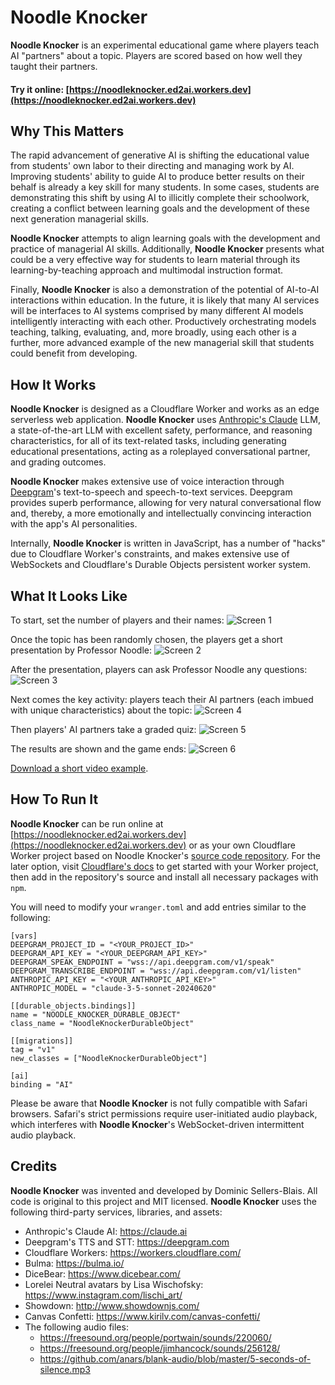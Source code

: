 # Noodle Knocker

**Noodle Knocker** is an experimental educational game where players teach AI "partners" about a topic. Players are scored based on how well they taught their partners.

#### Try it online: [https://noodleknocker.ed2ai.workers.dev](https://noodleknocker.ed2ai.workers.dev)


## Why This Matters

The rapid advancement of generative AI is shifting the educational value from students' own labor to their directing and managing work by AI. Improving students' ability to guide AI to produce better results on their behalf is already a key skill for many students. In some cases, students are demonstrating this shift by using AI to illicitly complete their schoolwork, creating a conflict between learning goals and the development of these next generation managerial skills.

**Noodle Knocker** attempts to align learning goals with the development and practice of managerial AI skills. Additionally, **Noodle Knocker** presents what could be a very effective way for students to learn material through its learning-by-teaching approach and multimodal instruction format.

Finally, **Noodle Knocker** is also a demonstration of the potential of AI-to-AI interactions within education. In the future, it is likely that many AI services will be interfaces to AI systems comprised by many different AI models intelligently interacting with each other. Productively orchestrating models teaching, talking, evaluating, and, more broadly, using each other is a further, more advanced example of the new managerial skill that students could benefit from developing.


## How It Works

**Noodle Knocker** is designed as a Cloudflare Worker and works as an edge serverless web application. **Noodle Knocker** uses [Anthropic's Claude](https://claude.ai) LLM, a state-of-the-art LLM with excellent safety, performance, and reasoning characteristics, for all of its text-related tasks, including generating educational presentations, acting as a roleplayed conversational partner, and grading outcomes.

**Noodle Knocker** makes extensive use of voice interaction through [Deepgram](https://deepgram.com)'s text-to-speech and speech-to-text services. Deepgram provides superb performance, allowing for very natural conversational flow and, thereby, a more emotionally and intellectually convincing interaction with the app's AI personalities.

Internally, **Noodle Knocker** is written in JavaScript, has a number of "hacks" due to Cloudflare Worker's constraints, and makes extensive use of WebSockets and Cloudflare's Durable Objects persistent worker system.

## What It Looks Like

To start, set the number of players and their names:
![Screen 1](docs_media/nk-screen-1.png)

Once the topic has been randomly chosen, the players get a short presentation by Professor Noodle:
![Screen 2](docs_media/nk-screen-2.png)

After the presentation, players can ask Professor Noodle any questions:
![Screen 3](docs_media/nk-screen-3.png)

Next comes the key activity: players teach their AI partners (each imbued with unique characteristics) about the topic:
![Screen 4](docs_media/nk-screen-4.png)

Then players' AI partners take a graded quiz:
![Screen 5](docs_media/nk-screen-5.png)

The results are shown and the game ends:
![Screen 6](docs_media/nk-screen-6.png)

[Download a short video example](https://github.com/DominicBlais/noodleknocker/raw/master/docs_media/output_video.mp4).


## How To Run It

**Noodle Knocker** can be run online at [https://noodleknocker.ed2ai.workers.dev](https://noodleknocker.ed2ai.workers.dev) or as your own Cloudflare Worker project based on Noodle Knocker's [source code repository](https://github.com/DominicBlais/noodleknocker). For the later option, visit [Cloudflare's docs](https://developers.cloudflare.com/workers/) to get started with your Worker project, then add in the repository's source and install all necessary packages with `npm`.

You will need to modify your `wranger.toml` and add entries similar to the following:

```
[vars]
DEEPGRAM_PROJECT_ID = "<YOUR_PROJECT_ID>"
DEEPGRAM_API_KEY = "<YOUR_DEEPGRAM_API_KEY>"
DEEPGRAM_SPEAK_ENDPOINT = "wss://api.deepgram.com/v1/speak"
DEEPGRAM_TRANSCRIBE_ENDPOINT = "wss://api.deepgram.com/v1/listen"
ANTHROPIC_API_KEY = "<YOUR_ANTHROPIC_API_KEY>"
ANTHROPIC_MODEL = "claude-3-5-sonnet-20240620"

[[durable_objects.bindings]]
name = "NOODLE_KNOCKER_DURABLE_OBJECT"
class_name = "NoodleKnockerDurableObject"

[[migrations]]
tag = "v1"
new_classes = ["NoodleKnockerDurableObject"]

[ai]
binding = "AI"
```

Please be aware that **Noodle Knocker** is not fully compatible with Safari browsers. Safari's strict permissions require user-initiated audio playback, which interferes with **Noodle Knocker**'s WebSocket-driven intermittent audio playback.


## Credits

**Noodle Knocker** was invented and developed by Dominic Sellers-Blais. All code is original to this project and MIT licensed. **Noodle Knocker** uses the following third-party services, libraries, and assets:

- Anthropic's Claude AI: https://claude.ai
- Deepgram's TTS and STT: https://deepgram.com
- Cloudflare Workers: https://workers.cloudflare.com/
- Bulma: https://bulma.io/
- DiceBear: https://www.dicebear.com/
- Lorelei Neutral avatars by Lisa Wischofsky: https://www.instagram.com/lischi_art/
- Showdown: http://www.showdownjs.com/
- Canvas Confetti: https://www.kirilv.com/canvas-confetti/
- The following audio files:
  - https://freesound.org/people/portwain/sounds/220060/
  - https://freesound.org/people/jimhancock/sounds/256128/
  - https://github.com/anars/blank-audio/blob/master/5-seconds-of-silence.mp3

